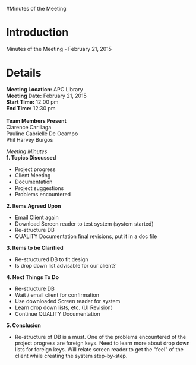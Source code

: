 #Minutes of the Meeting

# Introduction #

Minutes of the Meeting - February 21, 2015


# Details #

**Meeting Location:** APC Library<br>
<b>Meeting Date:</b> February 21, 2015<br>
<b>Start Time:</b> 12:00 pm<br>
<b>End Time:</b> 12:30 pm<br><br>
<b>Team Members Present</b><br>
Clarence Carillaga<br>
Pauline Gabrielle De Ocampo<br>
Phil Harvey Burgos<br>

<i>Meeting Minutes</i><br>
<b>1. Topics Discussed</b><br>
- Project progress<br>
- Client Meeting<br>
- Documentation<br>
- Project suggestions<br>
- Problems encountered<br>

<b>2. Items Agreed Upon</b><br>
- Email Client again<br>
- Download Screen reader to test system (system started)<br>
- Re-structure DB<br>
- QUALITY Documentation final revisions, put it in a doc file<br>


<b>3. Items to be Clarified</b><br>
- Re-structured DB to fit design<br>
- Is drop down list advisable for our client?<br>

<b>4. Next Things To Do</b><br>
- Re-structure DB<br>
- Wait / email client for confirmation<br>
- Use downloaded Screen reader for system<br>
- Learn drop down lists, etc. (UI Revision)<br>
- Continue QUALITY Documentation<br>

<b>5. Conclusion</b><br>
- Re-structure of DB is a must. One of the problems encountered of the project progress are foreign keys. Need to learn more about drop down lists for foreign keys. Will relate screen reader to get the "feel" of the client while creating the system step-by-step.